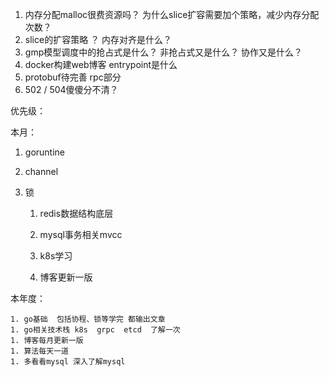 1. 内存分配malloc很费资源吗？ 为什么slice扩容需要加个策略，减少内存分配次数？
1. slice的扩容策略 ？  内存对齐是什么？
1. gmp模型调度中的抢占式是什么？ 非抢占式又是什么？ 协作又是什么？
1. docker构建web博客   entrypoint是什么
1. protobuf待完善 rpc部分
1. 502 / 504傻傻分不清？



优先级：

本月：

1. goruntine
2. channel
3. 锁



	1. redis数据结构底层
	1. mysql事务相关mvcc



	1. k8s学习



	1. 博客更新一版



本年度：

	1. go基础  包括协程、锁等学完 都输出文章
	1. go相关技术栈 k8s  grpc  etcd  了解一次 
	1. 博客每月更新一版
	1. 算法每天一道
	1. 多看看mysql 深入了解mysql
